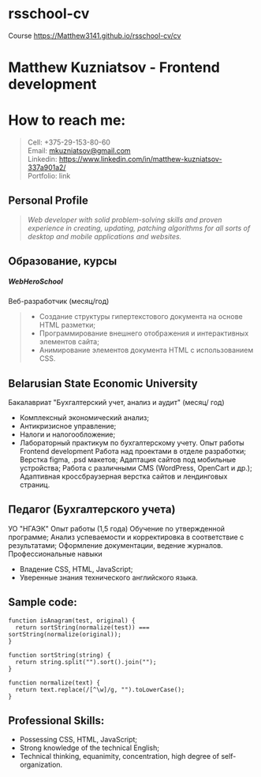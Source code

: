 # rsschool-cv
Course
https://Matthew3141.github.io/rsschool-cv/cv

# Matthew Kuzniatsov - Frontend development

# How to reach me: 
> Cell:
+375-29-153-80-60\
> Email:
mkuzniatsov@gmail.com\
> Linkedin:
<https://www.linkedin.com/in/matthew-kuzniatsov-337a901a2/>\
Portfolio:
link

## Personal Profile

> *Web developer with solid problem-solving skills and proven experience in creating, updating, patching algorithms for all sorts of desktop and mobile applications and websites.*

## Образование, курсы 

##### **WebHeroSchool**

Веб-разработчик (месяц/год)

> * Создание структуры гипертекстового документа на основе HTML разметки; 
> * Программирование внешнего отображения и интерактивных элементов сайта;
> * Анимирование элементов документа HTML с использованием CSS.

## **Belarusian State Economic University**

Бакалавриат "Бухгалтерский учет, анализ и аудит" (месяц/ год)
* Комплексный экономический анализ; 
* Антикризисное управление; 
* Налоги и налогообложение;
* Лабораторный практикум по бухгалтерскому учету.
Опыт работы
Frontend development
Работа над проектами в отделе разработки;
Верстка figma, .psd макетов; Адаптация сайтов под мобильные устройства;
Работа с различными CMS (WordPress, OpenCart и др.); Адаптивная кроссбраузерная верстка сайтов и лендинговых страниц.

## Педагог (Бухгалтерского учета)
УО "НГАЭК"
Опыт работы (1,5 года)
Обучение по утвержденной программе;
Анализ успеваемости и корректировка в соответствие с результатами; Оформление документации, ведение журналов.
Профессиональные навыки
* Владение CSS, HTML, JavaScript;
* Уверенные знания технического английского языка.

## Sample code: 

```
function isAnagram(test, original) {
  return sortString(normalize(test)) === sortString(normalize(original));
}

function sortString(string) {
  return string.split("").sort().join("");
}

function normalize(text) {
  return text.replace(/[^\w]/g, "").toLowerCase();
}
```

## Professional Skills: 
* Possessing CSS, HTML, JavaScript;
* Strong knowledge of the technical English;
* Technical thinking, equanimity, concentration, high degree of self-organization.
                   
